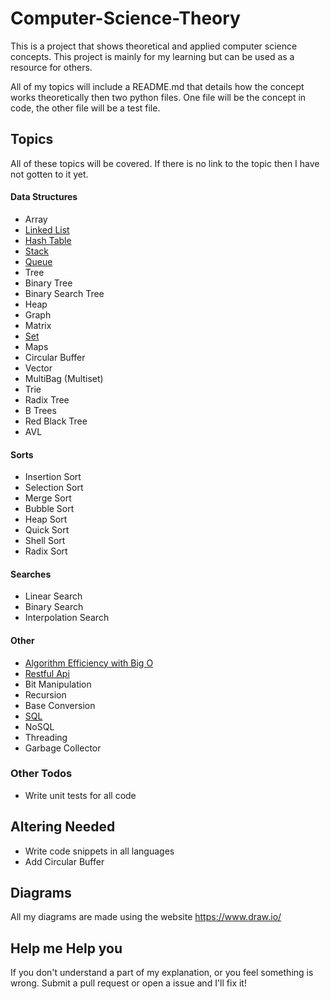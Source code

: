 # Computer-Science-Theory

This is a project that shows theoretical and applied computer science
concepts. This project is mainly for my learning but can be used as a
resource for others.

All of my topics will include a README.md that details how the concept
works theoretically then two python files. One file will be the concept
in code, the other file will be a test file.

## Topics

All of these topics will be covered. If there is no link to the topic
then I have not gotten to it yet.

#### Data Structures
- Array
- [Linked List](Data%20Structures/Linked%20Lists)
- [Hash Table](Data%20Structures/Hash%20Tables)
- [Stack](Data%20Structures/Stack)
- [Queue](Data%20Structures/Queue)
- Tree
- Binary Tree
- Binary Search Tree
- Heap
- Graph
- Matrix
- [Set](Data%20Structures/Set)
- Maps
- Circular Buffer
- Vector
- MultiBag (Multiset)
- Trie
- Radix Tree
- B Trees
- Red Black Tree
- AVL

#### Sorts
- Insertion Sort
- Selection Sort
- Merge Sort
- Bubble Sort
- Heap Sort
- Quick Sort
- Shell Sort
- Radix Sort

#### Searches
- Linear Search
- Binary Search
- Interpolation Search

#### Other
- [Algorithm Efficiency with Big O](Misc/Big%20O)
- [Restful Api](Misc/Restful%20Api)
- Bit Manipulation
- Recursion
- Base Conversion
- [SQL](Misc/SQL)
- NoSQL
- Threading
- Garbage Collector

### Other Todos
- Write unit tests for all code

## Altering Needed
- Write code snippets in all languages
- Add Circular Buffer

## Diagrams
All my diagrams are made using the website https://www.draw.io/

## Help me Help you
If you don't understand a part of my explanation, or you feel something
is wrong. Submit a pull request or open a issue and I'll fix it!